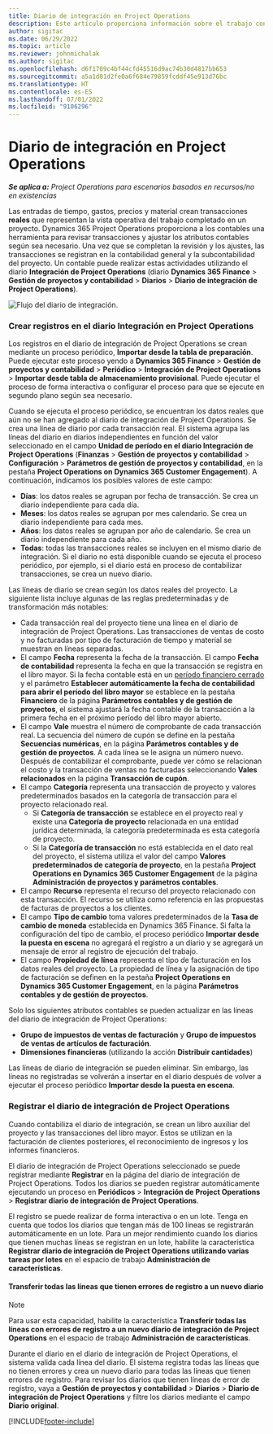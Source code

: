 ```yaml
---
title: Diario de integración en Project Operations
description: Este artículo proporciona información sobre el trabajo con el diario de integración de Project Operations.
author: sigitac
ms.date: 06/29/2022
ms.topic: article
ms.reviewer: johnmichalak
ms.author: sigitac
ms.openlocfilehash: d6f1709c4bf44cfd45516d9ac74b30d4817bb653
ms.sourcegitcommit: a5a1d81d2fe0a6f684e79859fcddf45e913d76bc
ms.translationtype: HT
ms.contentlocale: es-ES
ms.lasthandoff: 07/01/2022
ms.locfileid: "9106296"
---
```

# <a name="integration-journal-in-project-operations"></a>Diario de integración en Project Operations

_**Se aplica a:** Project Operations para escenarios basados en recursos/no en existencias_

Las entradas de tiempo, gastos, precios y material crean transacciones **reales** que representan la vista operativa del trabajo completado en un proyecto. Dynamics 365 Project Operations proporciona a los contables una herramienta para revisar transacciones y ajustar los atributos contables según sea necesario. Una vez que se completan la revisión y los ajustes, las transacciones se registran en la contabilidad general y la subcontabilidad del proyecto. Un contable puede realizar estas actividades utilizando el diario **Integración de Project Operations** (diario **Dynamics 365 Finance** > **Gestión de proyectos y contabilidad** > **Diarios** > **Diario de integración de Project Operations**).

![Flujo del diario de integración.](./media/IntegrationJournal.png)

### <a name="create-records-in-the-project-operations-integration-journal"></a>Crear registros en el diario Integración en Project Operations

Los registros en el diario de integración de Project Operations se crean mediante un proceso periódico, **Importar desde la tabla de preparación**. Puede ejecutar este proceso yendo a **Dynamics 365 Finance** > **Gestión de proyectos y contabilidad** > **Periódico** > **Integración de Project Operations** > **Importar desde tabla de almacenamiento provisional**. Puede ejecutar el proceso de forma interactiva o configurar el proceso para que se ejecute en segundo plano según sea necesario.

Cuando se ejecuta el proceso periódico, se encuentran los datos reales que aún no se han agregado al diario de integración de Project Operations. Se crea una línea de diario por cada transacción real.
El sistema agrupa las líneas del diario en diarios independientes en función del valor seleccionado en el campo **Unidad de período en el diario Integración de Project Operations** (**Finanzas** > **Gestión de proyectos y contabilidad** > **Configuración** > **Parámetros de gestión de proyectos y contabilidad**, en la pestaña **Project Operations on Dynamics 365 Customer Engagement**). A continuación, indicamos los posibles valores de este campo:

  - **Días**: los datos reales se agrupan por fecha de transacción. Se crea un diario independiente para cada día.
  - **Meses**: los datos reales se agrupan por mes calendario. Se crea un diario independiente para cada mes.
  - **Años**: los datos reales se agrupan por año de calendario. Se crea un diario independiente para cada año.
  - **Todas**: todas las transacciones reales se incluyen en el mismo diario de integración. Si el diario no está disponible cuando se ejecuta el proceso periódico, por ejemplo, si el diario está en proceso de contabilizar transacciones, se crea un nuevo diario.

Las líneas de diario se crean según los datos reales del proyecto. La siguiente lista incluye algunas de las reglas predeterminadas y de transformación más notables:

  - Cada transacción real del proyecto tiene una línea en el diario de integración de Project Operations. Las transacciones de ventas de costo y no facturadas por tipo de facturación de tiempo y material se muestran en líneas separadas.
  - El campo **Fecha** representa la fecha de la transacción. El campo **Fecha de contabilidad** representa la fecha en que la transacción se registra en el libro mayor. Si la fecha contable está en un [período financiero cerrado](/dynamics365/finance/general-ledger/close-general-ledger-at-period-end) y el parámetro **Establecer automáticamente la fecha de contabilidad para abrir el período del libro mayor** se establece en la pestaña **Financiero** de la página **Parámetros contables y de gestión de proyectos**, el sistema ajustará la fecha contable de la transacción a la primera fecha en el próximo período del libro mayor abierto.
  - El campo **Vale** muestra el número de comprobante de cada transacción real. La secuencia del número de cupón se define en la pestaña **Secuencias numéricas**, en la página **Parámetros contables y de gestión de proyectos**. A cada línea se le asigna un número nuevo. Después de contabilizar el comprobante, puede ver cómo se relacionan el costo y la transacción de ventas no facturadas seleccionando **Vales relacionados** en la página **Transacción de cupón**.
  - El campo **Categoría** representa una transacción de proyecto y valores predeterminados basados en la categoría de transacción para el proyecto relacionado real.
    - Si **Categoría de transacción** se establece en el proyecto real y existe una **Categoría de proyecto** relacionada en una entidad jurídica determinada, la categoría predeterminada es esta categoría de proyecto.
    - Si la **Categoría de transacción** no está establecida en el dato real del proyecto, el sistema utiliza el valor del campo **Valores predeterminados de categoría de proyecto**, en la pestaña **Project Operations en Dynamics 365 Customer Engagement** de la página **Administración de proyectos y parámetros contables**.
  - El campo **Recurso** representa el recurso del proyecto relacionado con esta transacción. El recurso se utiliza como referencia en las propuestas de facturas de proyectos a los clientes.
  - El campo **Tipo de cambio** toma valores predeterminados de la **Tasa de cambio de moneda** establecida en Dynamics 365 Finance. Si falta la configuración del tipo de cambio, el proceso periódico **Importar desde la puesta en escena** no agregará el registro a un diario y se agregará un mensaje de error al registro de ejecución del trabajo.
  - El campo **Propiedad de línea** representa el tipo de facturación en los datos reales del proyecto. La propiedad de línea y la asignación de tipo de facturación se definen en la pestaña **Project Operations en Dynamics 365 Customer Engagement**, en la página **Parámetros contables y de gestión de proyectos**.

Solo los siguientes atributos contables se pueden actualizar en las líneas del diario de integración de Project Operations:

- **Grupo de impuestos de ventas de facturación** y **Grupo de impuestos de ventas de artículos de facturación**.
- **Dimensiones financieras** (utilizando la acción **Distribuir cantidades**)

Las líneas de diario de integración se pueden eliminar. Sin embargo, las líneas no registradas se volverán a insertar en el diario después de volver a ejecutar el proceso periódico **Importar desde la puesta en escena**.

### <a name="post-the-project-operations-integration-journal"></a>Registrar el diario de integración de Project Operations

Cuando contabiliza el diario de integración, se crean un libro auxiliar del proyecto y las transacciones del libro mayor. Estos se utilizan en la facturación de clientes posteriores, el reconocimiento de ingresos y los informes financieros.

El diario de integración de Project Operations seleccionado se puede registrar mediante **Registrar** en la página del diario de integración de Project Operations. Todos los diarios se pueden registrar automáticamente ejecutando un proceso en **Periódicos** > **Integración de Project Operations** > **Registrar diario de integración de Project Operations**.

El registro se puede realizar de forma interactiva o en un lote. Tenga en cuenta que todos los diarios que tengan más de 100 líneas se registrarán automáticamente en un lote. Para un mejor rendimiento cuando los diarios que tienen muchas líneas se registran en un lote, habilite la característica **Registrar diario de integración de Project Operations utilizando varias tareas por lotes** en el espacio de trabajo **Administración de características**. 

#### <a name="transfer-all-lines-that-have-posting-errors-to-a-new-journal"></a>Transferir todas las líneas que tienen errores de registro a un nuevo diario

> [!NOTE]
> Para usar esta capacidad, habilite la característica **Transferir todas las líneas con errores de registro a un nuevo diario de integración de Project Operations** en el espacio de trabajo **Administración de características**.

Durante el diario en el diario de integración de Project Operations, el sistema valida cada línea del diario. El sistema registra todas las líneas que no tienen errores y crea un nuevo diario para todas las líneas que tienen errores de registro. Para revisar los diarios que tienen líneas de error de registro, vaya a **Gestión de proyectos y contabilidad** > **Diarios** > **Diario de integración de Project Operations** y filtre los diarios mediante el campo **Diario original**.

[!INCLUDE[footer-include](../includes/footer-banner.md)]
